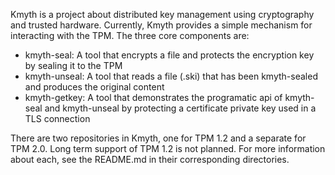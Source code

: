 Kmyth is a project about distributed key management using cryptography and trusted hardware. Currently, Kmyth provides a simple mechanism for interacting with the TPM. The three core components are:  
    
* kmyth-seal: A tool that encrypts a file and protects the encryption key by sealing it to the TPM
* kmyth-unseal: A tool that reads a file (.ski) that has been kmyth-sealed and produces the original content
* kmyth-getkey: A tool that demonstrates the programatic api of kmyth-seal and kmyth-unseal by protecting a certificate private key used in a TLS connection

There are two repositories in Kmyth, one for TPM 1.2 and a separate for TPM 2.0. Long term support of TPM 1.2 is not planned. For more information about each, see the README.md in their corresponding directories.

